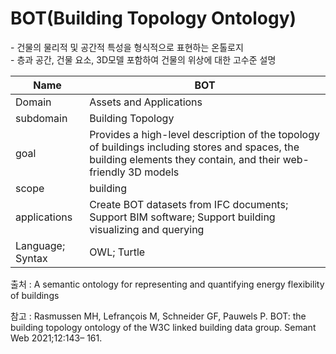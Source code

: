# BOT(Building Topology Ontology)

&#45; 건물의 물리적 및 공간적 특성을 형식적으로 표현하는 온톨로지<br/>
&#45; 층과 공간, 건물 요소, 3D모델 포함하여 건물의 위상에 대한 고수준 설명

| Name         |  BOT   |
| ------------ | --- |
| Domain       | Assets and Applications    |
| subdomain    |  Building Topology   |
| goal         | Provides a high-level description of the topology of buildings including stores and spaces, the building elements they contain, and their web-friendly 3D models    |
| scope        | building    |
| applications | Create BOT datasets from IFC documents; Support BIM software; Support building visualizing and querying    |
| Language; Syntax             |  OWL; Turtle   |


출처 :  A semantic ontology for representing and quantifying energy flexibility of buildings

참고 : Rasmussen MH, Lefrançois M, Schneider GF, Pauwels P. BOT: the building topology ontology of the W3C linked building data group. Semant Web 2021;12:143– 161.